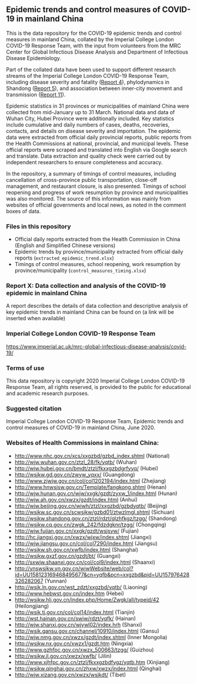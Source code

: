 ## Epidemic trends and control measures of COVID-19 in mainland China

This is the data repository for the COVID-19 epidemic trends and control measures in mainland China, collated by the Imperial College London COVID-19 Response Team, with the input from volunteers from the MRC Center for Global Infectious Disease Analysis and Department of Infectious Disease Epidemiology.

Part of the collated data have been used to support different research streams of the Imperial College London COVID-19 Response Team, including disease severity and fatality ([Report 4](https://www.imperial.ac.uk/media/imperial-college/medicine/mrc-gida/2020-02-10-COVID19-Report-4.pdf)), phylodynamics in Shandong ([Report 5](https://www.imperial.ac.uk/media/imperial-college/medicine/mrc-gida/2020-02-15-COVID19-Report-5.pdf)), and association between inner-city movement and transmission ([Report 11](https://www.imperial.ac.uk/media/imperial-college/medicine/mrc-gida/2020-03-24-COVID19-Report-11.pdf)). 

Epidemic statistics in 31 provinces or municipalities of mainland China were collected from mid-January up to 31 March. National data and data of Wuhan City, Hubei Province were additionally included. Key statistics include cumulative and daily numbers of cases, deaths, recoveries, contacts, and details on disease severity and importation. The epidemic data were extracted from official daily provincial reports, public reports from the Health Commissions at national, provincial, and municipal levels. These official reports were scraped and translated into English via Google search and translate. Data extraction and quality check were carried out by independent researchers to ensure completeness and accuracy.

In the repository, a summary of timings of control measures, including cancellation of cross-province public transportation, close-off management, and restaurant closure, is also presented. Timings of school reopening and progress of work resumption by province and municipalities was also monitored. The source of this information was mainly from websites of official governments and local news, as noted in the comment boxes of data.

### Files in this repository
- Official daily reports extracted from the Health Commission in China (English and Simplified Chinese versions)
- Epidemic trends by province/municipality extracted from official daily reports (`extracted_epidemic_trend.xlsx`)
- Timings of control measures, school reopening, work resumption by province/municipality (`control_measures_timing.xlsx`)

### Report X: Data collection and analysis of the COVID-19 epidemic in mainland China
A report describes the details of data collection and descriptive analysis of key epidemic trends in mainland China can be found on (a link will be inserted when available)

### Imperial College London COVID-19 Response Team
https://www.imperial.ac.uk/mrc-global-infectious-disease-analysis/covid-19/

### Terms of use
This data repository is copyright 2020 Imperial College London COVID-19 Response Team, all rights reserved, is provided to the public for educational and academic research purposes.

### Suggested citation
Imperial College London COVID-19 Response Team, Epidemic trends and control measures of COVID-19 in mainland China, June 2020.

### Websites of Health Commissions in mainland China:
-	http://www.nhc.gov.cn/xcs/xxgzbd/gzbd_index.shtml (National)
-	http://wjw.wuhan.gov.cn/ztzl_28/fk/yqtb/ (Wuhan)
-	http://wjw.hubei.gov.cn/bmdt/ztzl/fkxxgzbdgrfyyq/ (Hubei)
-	http://wsjkw.gd.gov.cn/zwyw_yqxx/ (Guangdong)
-	http://www.zjwjw.gov.cn/col/col1202194/index.html (Zhejiang)
-	http://www.hnwsjsw.gov.cn/Template/fangkong.shtml (Henan)
-	http://wjw.hunan.gov.cn/wjw/xxgk/gzdt/zyxw_1/index.html (Hunan)
-	http://wjw.ah.gov.cn/xwzx/gzdt/index.html (Anhui)
-	http://wjw.beijing.gov.cn/wjwh/ztzl/xxgzbd/gzbdyqtb/ (Beijing)
-	http://wsjkw.sc.gov.cn/scwsjkw/gzbd01/ztwzlmgl.shtml (Sichuan)
-	http://wsjkw.shandong.gov.cn/ztzl/rdzt/qlzhfkgz/tzgg/ (Shandong)
-	http://wsjkw.cq.gov.cn/zwgk_242/fdzdgknr/tzgg/ (Chongqing)
-	http://wjw.fujian.gov.cn/xxgk/gzdt/wsjsyw/ (Fujian)
-	http://hc.jiangxi.gov.cn/xwzx/wjxw/index.shtml (Jiangxi)
-	http://wjw.jiangsu.gov.cn/col/col7290/index.html (Jiangsu)
-	http://wsjkw.sh.gov.cn/xwfb/index.html (Shanghai)
-	http://wsjkw.gxzf.gov.cn/gzdt/bt/ (Guangxi)
-	http://sxwjw.shaanxi.gov.cn/col/col9/index.html (Shaanxi)
-	http://ynswsjkw.yn.gov.cn/wjwWebsite/web/col?id=UU158123169468495677&cn=yqfb&pcn=xxgzbd&pid=UU157976428326282067 (Yunnan)
-	http://wsjk.ln.gov.cn/wst_zdzt/xxgzbd/yqtb/ (Liaoning)
-	http://www.hebwst.gov.cn/index.htm (Hebei)
-	http://wsjkw.hlj.gov.cn/index.php/Home/Zwgk/all/typeid/42 (Heilongjiang)
-	http://wsjk.tj.gov.cn/col/col14/index.html (Tianjin)
-	http://wst.hainan.gov.cn/swjw/rdzt/yqfk/ (Hainan)
-	http://wjw.shanxi.gov.cn/wjywl02/index.hrh (Shanxi)
-	http://wsjk.gansu.gov.cn/channel/10910/index.html (Gansu)
-	http://wjw.nmg.gov.cn/xwzx/gzdt/index.shtml (Inner Mongolia)
-	http://wsjkw.nx.gov.cn/xwzx1/gzdt.htm (Ningxia)
-	http://www.gzhfpc.gov.cn/xwzx_500663/tzgg/ (Guizhou)
-	http://wsjkw.jl.gov.cn/xwzx/xwfb/ (Jilin)
-	http://www.xjhfpc.gov.cn/ztzl/fkxxgzbdfygz/yqtb.htm (Xinjiang)
-	http://wsjkw.qinghai.gov.cn/zhxw/xwzx/index.html (Qinghai)
-	http://wjw.xizang.gov.cn/xwzx/wsjkdt/ (Tibet)
